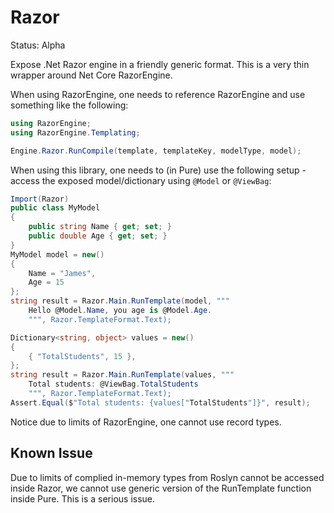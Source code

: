 ﻿# Razor

Status: Alpha

Expose .Net Razor engine in a friendly generic format. This is a very thin wrapper around Net Core RazorEngine.

When using RazorEngine, one needs to reference RazorEngine and use something like the following:

```C#
using RazorEngine;
using RazorEngine.Templating;

Engine.Razor.RunCompile(template, templateKey, modelType, model);
```

When using this library, one needs to (in Pure) use the following setup - access the exposed model/dictionary using `@Model` or `@ViewBag`:

```C#
Import(Razor)
public class MyModel
{
    public string Name { get; set; }
    public double Age { get; set; }
}
MyModel model = new()
{
    Name = "James", 
    Age = 15
};
string result = Razor.Main.RunTemplate(model, """
    Hello @Model.Name, you age is @Model.Age.
    """, Razor.TemplateFormat.Text);
```

```C#
Dictionary<string, object> values = new()
{
    { "TotalStudents", 15 },
};
string result = Razor.Main.RunTemplate(values, """
    Total students: @ViewBag.TotalStudents
    """, Razor.TemplateFormat.Text);
Assert.Equal($"Total students: {values["TotalStudents"]}", result);
```

Notice due to limits of RazorEngine, one cannot use record types.

## Known Issue

Due to limits of complied in-memory types from Roslyn cannot be accessed inside Razor, we cannot use generic version of the RunTemplate function inside Pure. This is a serious issue.